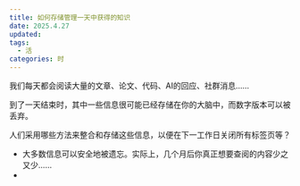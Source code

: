 ```yaml
---
title: 如何存储管理一天中获得的知识
date: 2025.4.27
updated:
tags:
  - 活
categories: 时 
---
```


我们每天都会阅读大量的文章、论文、代码、AI的回应、社群消息……

到了一天结束时，其中一些信息很可能已经存储在你的大脑中，而数字版本可以被丢弃。

人们采用哪些方法来整合和存储这些信息，以便在下一工作日关闭所有标签页等？

- 大多数信息可以安全地被遗忘。实际上，几个月后你真正想要查阅的内容少之又少……
- 
